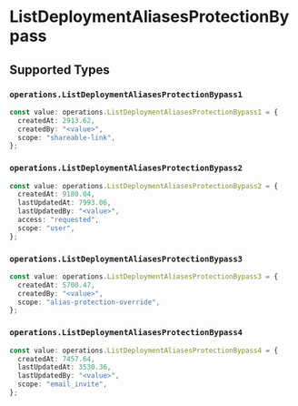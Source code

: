# ListDeploymentAliasesProtectionBypass


## Supported Types

### `operations.ListDeploymentAliasesProtectionBypass1`

```typescript
const value: operations.ListDeploymentAliasesProtectionBypass1 = {
  createdAt: 2913.62,
  createdBy: "<value>",
  scope: "shareable-link",
};
```

### `operations.ListDeploymentAliasesProtectionBypass2`

```typescript
const value: operations.ListDeploymentAliasesProtectionBypass2 = {
  createdAt: 9180.04,
  lastUpdatedAt: 7993.06,
  lastUpdatedBy: "<value>",
  access: "requested",
  scope: "user",
};
```

### `operations.ListDeploymentAliasesProtectionBypass3`

```typescript
const value: operations.ListDeploymentAliasesProtectionBypass3 = {
  createdAt: 5700.47,
  createdBy: "<value>",
  scope: "alias-protection-override",
};
```

### `operations.ListDeploymentAliasesProtectionBypass4`

```typescript
const value: operations.ListDeploymentAliasesProtectionBypass4 = {
  createdAt: 7457.64,
  lastUpdatedAt: 3530.36,
  lastUpdatedBy: "<value>",
  scope: "email_invite",
};
```

